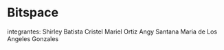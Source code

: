 # Bitspace
integrantes:
Shirley Batista
Cristel Mariel Ortiz
Angy Santana
Maria de Los Angeles Gonzales
